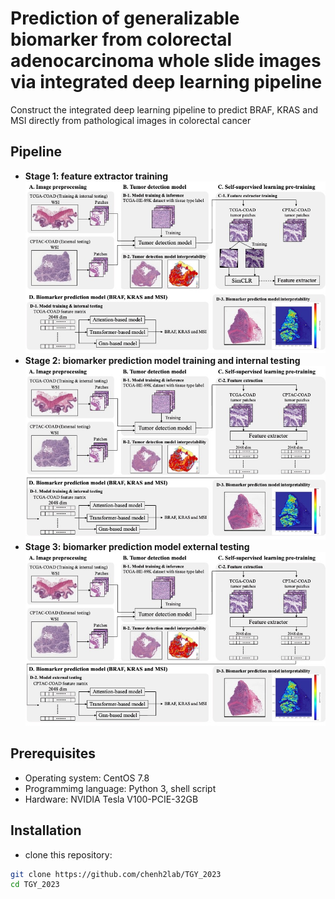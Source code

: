 # Prediction of generalizable biomarker from colorectal adenocarcinoma whole slide images via integrated deep learning pipeline
Construct the integrated deep learning pipeline to predict BRAF, KRAS and MSI directly from pathological images in colorectal cancer
## Pipeline
* **Stage 1: feature extractor training**
![Pipeline](./imgs/pipeline_1.jpg)
* **Stage 2: biomarker prediction model training and internal testing**
![Pipeline](./imgs/pipeline_2.jpg)
* **Stage 3: biomarker prediction model external testing**
![Pipeline](./imgs/pipeline_3.jpg)
## Prerequisites
* Operating system: CentOS 7.8
* Programmimg language: Python 3, shell script
* Hardware: NVIDIA Tesla V100-PCIE-32GB
## Installation
* clone this repository:
```bash
git clone https://github.com/chenh2lab/TGY_2023
cd TGY_2023
